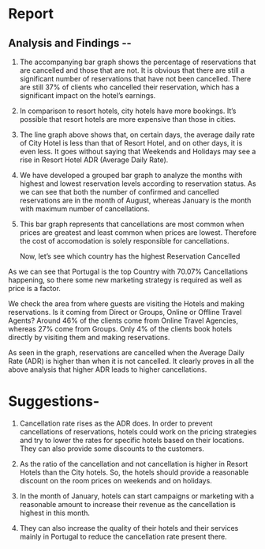 # Report  
   ## Analysis and Findings --


1)  The accompanying bar graph shows the percentage of reservations that are cancelled and those that are not. It is obvious that there are still a significant number of reservations that have not been cancelled. 
    There are still 37% of clients who cancelled their reservation, which has a significant impact on the hotel’s earnings.



2)  In comparison to resort hotels, city hotels have more bookings. It’s possible that resort hotels are more expensive than those in cities.

 

3)  The line graph above shows that, on certain days, the average daily rate of City Hotel is less than that of Resort Hotel, and on other days, it is even less. It goes without saying that Weekends and Holidays may see a rise in Resort Hotel ADR (Average Daily Rate).
 

4)  We have developed a grouped bar graph to analyze the months with highest and lowest reservation levels according to reservation status. As we can see that both the number of confirmed and cancelled reservations are in the month of August, whereas January is the month with maximum number of cancellations.
 

5)  This bar graph represents that cancellations are most common when prices are greatest and least common when prices are lowest. Therefore the cost of accomodation is solely responsible for cancellations.
 
     Now, let’s see which country has the highest Reservation Cancelled


As we can see that Portugal is the top Country with 70.07% Cancellations happening, so there some new marketing strategy is required as well as price is a factor.




We check the area from where guests are visiting the Hotels and making reservations. Is it coming from Direct or Groups, Online or Offline Travel Agents?  Around 46% of the clients come from Online Travel Agencies, whereas 27% come from Groups. Only 4% of the clients book hotels directly by visiting them and making reservations.
 

As seen in the graph, reservations are cancelled when the Average Daily Rate (ADR) is higher than when it is not cancelled. It clearly proves in all the above analysis that higher ADR leads to higher cancellations.

# Suggestions-
1)	Cancellation rate rises as the ADR does. In order to prevent cancellations of reservations, hotels could work on the pricing strategies and try to lower the rates for specific hotels based on their locations. They can also provide some discounts to the customers.

2)	As the ratio of the cancellation and not cancellation is higher in Resort Hotels than the City hotels. So, the hotels should provide a reasonable discount on the room prices on weekends and on holidays.

3)	In the month of January, hotels can start campaigns or marketing with a reasonable amount to increase their revenue as the cancellation is highest in this month.

4)	They can also increase the quality of their hotels and their services mainly in Portugal to reduce the cancellation rate present there.
